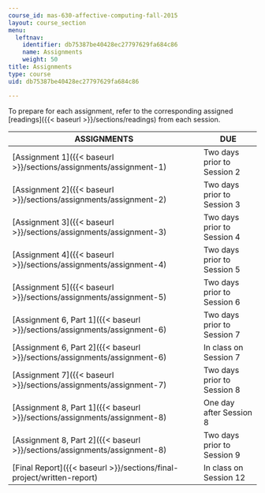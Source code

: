 ```yaml
---
course_id: mas-630-affective-computing-fall-2015
layout: course_section
menu:
  leftnav:
    identifier: db75387be40428ec27797629fa684c86
    name: Assignments
    weight: 50
title: Assignments
type: course
uid: db75387be40428ec27797629fa684c86

---
```


To prepare for each assignment, refer to the corresponding assigned [readings]({{< baseurl >}}/sections/readings) from each session.

| ASSIGNMENTS | DUE |
| --- | --- |
| [Assignment 1]({{< baseurl >}}/sections/assignments/assignment-1) | Two days prior to Session 2 |
| [Assignment 2]({{< baseurl >}}/sections/assignments/assignment-2) | Two days prior to Session 3 |
| [Assignment 3]({{< baseurl >}}/sections/assignments/assignment-3) | Two days prior to Session 4 |
| [Assignment 4]({{< baseurl >}}/sections/assignments/assignment-4) | Two days prior to Session 5 |
| [Assignment 5]({{< baseurl >}}/sections/assignments/assignment-5) | Two days prior to Session 6 |
| [Assignment 6, Part 1]({{< baseurl >}}/sections/assignments/assignment-6) | Two days prior to Session 7 |
| [Assignment 6, Part 2]({{< baseurl >}}/sections/assignments/assignment-6) | In class on Session 7 |
| [Assignment 7]({{< baseurl >}}/sections/assignments/assignment-7) | Two days prior to Session 8 |
| [Assignment 8, Part 1]({{< baseurl >}}/sections/assignments/assignment-8) | One day after Session 8 |
| [Assignment 8, Part 2]({{< baseurl >}}/sections/assignments/assignment-8) | Two days prior to Session 9 |
| [Final Report]({{< baseurl >}}/sections/final-project/written-report) | In class on Session 12